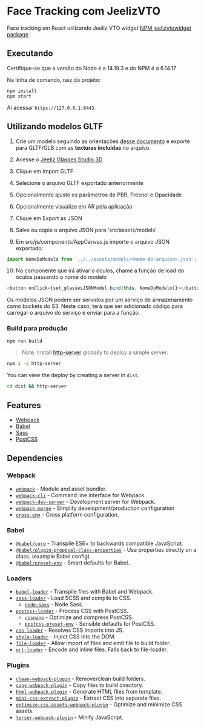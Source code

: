 # Face Tracking com JeelizVTO

Face tracking em React utilizando Jeeliz VTO widget [NPM jeelizvtowidget package](https://www.npmjs.com/package/jeelizvtowidget).

## Executando

Certifique-se que a versão do Node é a 14.19.3 e do NPM é a 6.14.17

Na linha de comando, raiz do projeto:

```
npm install
npm start
```
Aí acessar `https://127.0.0.1:8443`.


## Utilizando modelos GLTF

1. Crie um modelo seguindo as orientações [desse documento](https://jeeliz.com/glassesStudio3D/doc/GlassesStudio3DDoc.pdf) e exporte para GLTF/GLB com as **texturas incluídas** no arquivo.

2. Acesse o [Jeeliz Glasses Studio 3D](https://jeeliz.com/glassesStudio3D/)

3. Clique em Import GLTF

4. Selecione o arquivo GLTF exportado anteriormente

5. Opcionalmente ajuste os parâmetros de PBR, Fresnel e Opacidade

6. Opcionalmente visualize em AR pela aplicação

7. Clique em Export as JSON

8. Salve ou copie o arquivo JSON para 'src/assets/models'

9. Em src/js/components/AppCanvas.js importe o arquivo JSON exportado:

```javascript
import NomeDoModelo from '../../assets/models/<nome-do-arquivo>.json';
```

10. No componente que irá ativar o óculos, chame a função de load do óculos passando o nome do modelo

```javascript
<button onClick={set_glassesJSONModel.bind(this, NomeDoModelo)}></button>
```

Os modelos JSON podem ser servidos por um serviço de armazenamento como buckets do S3. Neste caso, terá que ser adicionado código para carregar o arquivo do serviço e enviar para a função.


### Build para produção

```bash
npm run build
```

> Note: Install [http-server](https://www.npmjs.com/package/http-server) globally to deploy a simple server.

```bash
npm i -g http-server
```

You can view the deploy by creating a server in `dist`.

```bash
cd dist && http-server
```

## Features

- [Webpack](https://webpack.js.org/)
- [Babel](https://babeljs.io/)
- [Sass](https://sass-lang.com/)
- [PostCSS](https://postcss.org/)

## Dependencies

### Webpack

- [`webpack`](https://github.com/webpack/webpack) - Module and asset bundler.
- [`webpack-cli`](https://github.com/webpack/webpack-cli) - Command line interface for Webpack.
- [`webpack-dev-server`](https://github.com/webpack/webpack-dev-server) - Development server for Webpack.
- [`webpack-merge`](https://github.com/survivejs/webpack-merge) - Simplify development/production configuration
- [`cross-env`](https://github.com/kentcdodds/cross-env) - Cross platform configuration.

### Babel

- [`@babel/core`](https://www.npmjs.com/package/@babel/core) - Transpile ES6+ to backwards compatible JavaScript.
- [`@babel/plugin-proposal-class-properties`](https://babeljs.io/docs/en/babel-plugin-proposal-class-properties) - Use properties directly on a class. (example Babel config)
- [`@babel/preset-env`](https://babeljs.io/docs/en/babel-preset-env) - Smart defaults for Babel.

### Loaders

- [`babel-loader`](https://webpack.js.org/loaders/babel-loader/) - Transpile files with Babel and Webpack.
- [`sass-loader`](https://webpack.js.org/loaders/sass-loader/) - Load SCSS and compile to CSS.
  - [`node-sass`](https://github.com/sass/node-sass) - Node Sass.
- [`postcss-loader`](https://webpack.js.org/loaders/postcss-loader/) - Process CSS with PostCSS.
  - [`cssnano`](https://github.com/cssnano/cssnano) - Optimize and compress PostCSS.
  - [`postcss-preset-env`](https://www.npmjs.com/package/postcss-preset-env) - Sensible defaults for PostCSS.
- [`css-loader`](https://webpack.js.org/loaders/css-loader/) - Resolves CSS imports into JS.
- [`style-loader`](https://webpack.js.org/loaders/style-loader/) - Inject CSS into the DOM.
- [`file-loader`](https://webpack.js.org/loaders/file-loader/) - Allow import of files and emit file to build folder.
- [`url-loader`](https://webpack.js.org/loaders/url-loader/) - Encode and inline files. Falls back to file-loader.

### Plugins

- [`clean-webpack-plugin`](https://github.com/johnagan/clean-webpack-plugin) - Remove/clean build folders.
- [`copy-webpack-plugin`](https://github.com/webpack-contrib/copy-webpack-plugin) - Copy files to build directory.
- [`html-webpack-plugin`](https://github.com/jantimon/html-webpack-plugin) - Generate HTML files from template.
- [`mini-css-extract-plugin`](https://github.com/webpack-contrib/mini-css-extract-plugin) - Extract CSS into separate files.
- [`optimize-css-assets-webpack-plugin`](https://github.com/NMFR/optimize-css-assets-webpack-plugin) - Optimize and minimize CSS assets.
- [`terser-webpack-plugin`](https://github.com/webpack-contrib/terser-webpack-plugin) - Minify JavaScript.
